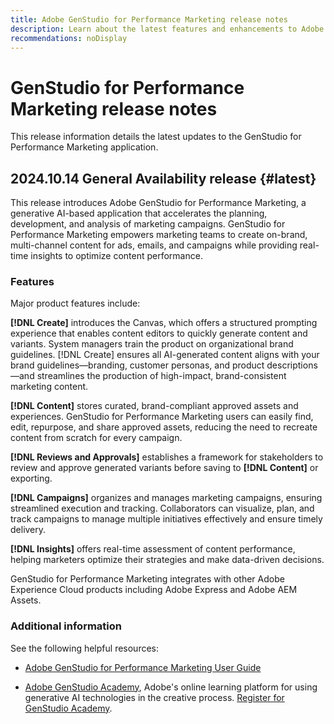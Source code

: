 ```yaml
---
title: Adobe GenStudio for Performance Marketing release notes
description: Learn about the latest features and enhancements to Adobe GenStudio for Performance Marketing.
recommendations: noDisplay
---
```

# GenStudio for Performance Marketing release notes

This release information details the latest updates to the GenStudio for Performance Marketing application.

## 2024.10.14 General Availability release {#latest}

This release introduces Adobe GenStudio for Performance Marketing, a generative AI-based application that accelerates the planning, development, and analysis of marketing campaigns. GenStudio for Performance Marketing empowers marketing teams to create on-brand, multi-channel content for ads, emails, and campaigns while providing real-time insights to optimize content performance. 

### Features

Major product features include:

**[!DNL Create]** introduces the Canvas, which offers a structured prompting experience that enables content editors to quickly generate content and variants. System managers train the product on organizational brand guidelines. [!DNL Create] ensures all AI-generated content aligns with your brand guidelines—branding, customer personas, and product descriptions—and streamlines the production of high-impact, brand-consistent marketing content.

**[!DNL Content]** stores curated, brand-compliant approved assets and experiences. GenStudio for Performance Marketing users can easily find, edit, repurpose, and share approved assets, reducing the need to recreate content from scratch for every campaign.

**[!DNL Reviews and Approvals]** establishes a framework for stakeholders to review and approve generated variants before saving to **[!DNL Content]** or exporting.

**[!DNL Campaigns]** organizes and manages marketing campaigns, ensuring streamlined execution and tracking. Collaborators can visualize, plan, and track campaigns to manage multiple initiatives effectively and ensure timely delivery.

**[!DNL Insights]** offers real-time assessment of content performance, helping marketers optimize their strategies and make data-driven decisions.

GenStudio for Performance Marketing integrates with other Adobe Experience Cloud products including Adobe Express and Adobe AEM Assets. 

### Additional information

See the following helpful resources:

* [Adobe GenStudio for Performance Marketing User Guide](https://experienceleague.adobe.com/en/docs/genstudio/user-guide/home)

* [Adobe GenStudio Academy](genstudioacademy.md), Adobe's online learning platform for using generative AI technologies in the creative process. [Register for GenStudio Academy](http://adobe.ly/genstudioacademyregistration).



